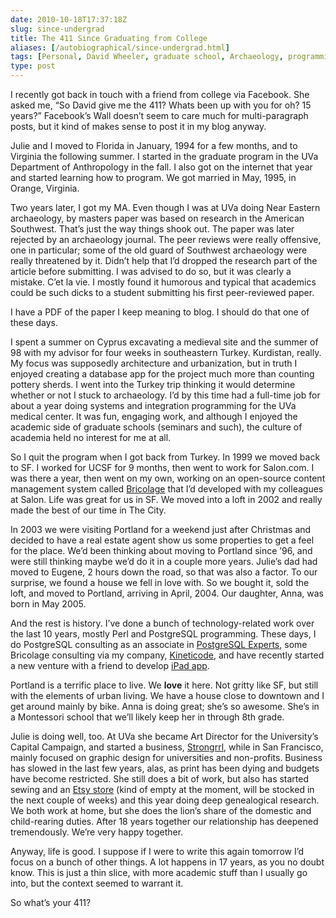 ```yaml
--- 
date: 2010-10-18T17:37:18Z
slug: since-undergrad
title: The 411 Since Graduating from College
aliases: [/autobiographical/since-undergrad.html]
tags: [Personal, David Wheeler, graduate school, Archaeology, programming, history, Life]
type: post
---
```


I recently got back in touch with a friend from college via Facebook. She asked
me, “So David give me the 411? Whats been up with you for oh? 15 years?”
Facebook’s Wall doesn’t seem to care much for multi-paragraph posts, but it kind
of makes sense to post it in my blog anyway.

Julie and I moved to Florida in January, 1994 for a few months, and to Virginia
the following summer. I started in the graduate program in the UVa Department of
Anthropology in the fall. I also got on the internet that year and started
learning how to program. We got married in May, 1995, in Orange, Virginia.

Two years later, I got my MA. Even though I was at UVa doing Near Eastern
archaeology, by masters paper was based on research in the American Southwest.
That’s just the way things shook out. The paper was later rejected by an
archaeology journal. The peer reviews were really offensive, one in particular;
some of the old guard of Southwest archaeology were really threatened by it.
Didn’t help that I’d dropped the research part of the article before submitting.
I was advised to do so, but it was clearly a mistake. C’et la vie. I mostly
found it humorous and typical that academics could be such dicks to a student
submitting his first peer-reviewed paper.

I have a PDF of the paper I keep meaning to blog. I should do that one of these
days.

I spent a summer on Cyprus excavating a medieval site and the summer of 98 with
my advisor for four weeks in southeastern Turkey. Kurdistan, really. My focus
was supposedly architecture and urbanization, but in truth I enjoyed creating a
database app for the project much more than counting pottery sherds. I went into
the Turkey trip thinking it would determine whether or not I stuck to
archaeology. I’d by this time had a full-time job for about a year doing systems
and integration programming for the UVa medical center. It was fun, engaging
work, and although I enjoyed the academic side of graduate schools (seminars and
such), the culture of academia held no interest for me at all.

So I quit the program when I got back from Turkey. In 1999 we moved back to SF.
I worked for UCSF for 9 months, then went to work for Salon.com. I was there a
year, then went on my own, working on an open-source content management system
called [Bricolage] that I’d developed with my colleagues at Salon. Life was
great for us in SF. We moved into a loft in 2002 and really made the best of our
time in The City.

In 2003 we were visiting Portland for a weekend just after Christmas and decided
to have a real estate agent show us some properties to get a feel for the place.
We’d been thinking about moving to Portland since ’96, and were still thinking
maybe we’d do it in a couple more years. Julie’s dad had moved to Eugene, 2
hours down the road, so that was also a factor. To our surprise, we found a
house we fell in love with. So we bought it, sold the loft, and moved to
Portland, arriving in April, 2004. Our daughter, Anna, was born in May 2005.

And the rest is history. I’ve done a bunch of technology-related work over the
last 10 years, mostly Perl and PostgreSQL programming. These days, I do
PostgreSQL consulting as an associate in [PostgreSQL Experts], some Bricolage
consulting via my company, [Kineticode], and have recently started a new venture
with a friend to develop [iPad app].

Portland is a terrific place to live. We **love** it here. Not gritty like SF,
but still with the elements of urban living. We have a house close to downtown
and I get around mainly by bike. Anna is doing great; she’s so awesome. She’s in
a Montessori school that we’ll likely keep her in through 8th grade.

Julie is doing well, too. At UVa she became Art Director for the University’s
Capital Campaign, and started a business, [Strongrrl], while in San Francisco,
mainly focused on graphic design for universities and non-profits. Business has
slowed in the last few years, alas, as print has been dying and budgets have
become restricted. She still does a bit of work, but also has started sewing and
an [Etsy store] (kind of empty at the moment, will be stocked in the next couple
of weeks) and this year doing deep genealogical research. We both work at home,
but she does the lion’s share of the domestic and child-rearing duties. After 18
years together our relationship has deepened tremendously. We’re very happy
together.

Anyway, life is good. I suppose if I were to write this again tomorrow I’d focus
on a bunch of other things. A lot happens in 17 years, as you no doubt know.
This is just a thin slice, with more academic stuff than I usually go into, but
the context seemed to warrant it.

So what’s your 411?

  [Bricolage]: http://bricolagecms.org/
  [PostgreSQL Experts]: http://www.pgexperts.com/
  [Kineticode]: http://www.kineticode.com/
  [iPad app]: http://designsceneapp.com/
  [Strongrrl]: http://strongrrl.com/
  [Etsy store]: http://strongrrl.etsy.com/
